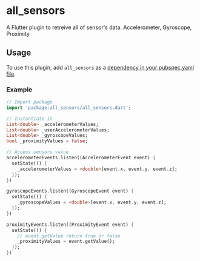 # all_sensors

A Flutter plugin to retreive all of sensor's data. 
Accelerometer, Gyroscope, Proximity

## Usage
To use this plugin, add `all_sensors` as a [dependency in your pubspec.yaml file](https://flutter.io/platform-plugins/).

### Example

``` dart
// Import package
import 'package:all_sensors/all_sensors.dart';

// Instantiate it
List<double> _accelerometerValues;
List<double> _userAccelerometerValues;
List<double> _gyroscopeValues;
bool _proximityValues = false;

// Access sensors value
accelerometerEvents.listen((AccelerometerEvent event) {
  setState(() {
    _accelerometerValues = <double>[event.x, event.y, event.z];
  });
})

gyroscopeEvents.listen((GyroscopeEvent event) {
  setState(() {
    _gyroscopeValues = <double>[event.x, event.y, event.z];
  });
})

proximityEvents.listen((ProximityEvent event) {
  setState(() {
  	// event.getValue return true or false
    _proximityValues = event.getValue();
  });
})
```